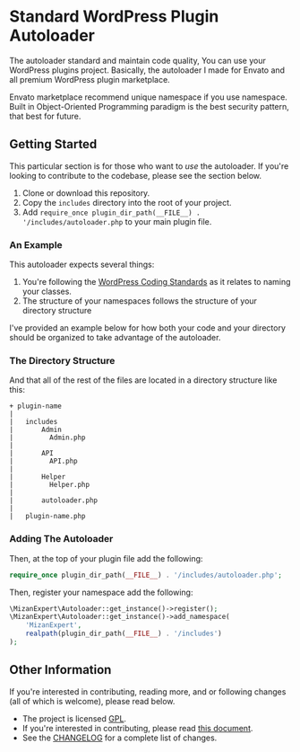 # Standard WordPress Plugin Autoloader

The autoloader standard and maintain code quality, You can use your WordPress plugins project. Basically, the autoloader I made for Envato and all premium WordPress plugin marketplace.

Envato marketplace recommend unique namespace if you use namespace. Built in Object-Oriented Programming paradigm is the best security pattern, that best for future.

## Getting Started

This particular section is for those who want to _use_ the autoloader. If you're looking to contribute to the codebase,
please see the section below.

1. Clone or download this repository.
2. Copy the `includes` directory into the root of your project.
3. Add `require_once plugin_dir_path(__FILE__) . '/includes/autoloader.php` to your main plugin file.

### An Example

This autoloader expects several things:

1. You're following the [WordPress Coding Standards](https://make.wordpress.org/core/handbook/best-practices/coding-standards/php/#naming-conventions) as it relates to naming your classes.
2. The structure of your namespaces follows the structure of your directory structure

I've provided an example below for how both your code and your directory should be organized to take advantage of the
autoloader.

### The Directory Structure

And that all of the rest of the files are located in a directory structure like this:

```
+ plugin-name
|
|   includes
|       Admin
|         Admin.php
|
|       API
|         API.php
|
|       Helper
|         Helper.php
|
|       autoloader.php
|
|   plugin-name.php
```

### Adding The Autoloader

Then, at the top of your plugin file add the following:

```php
require_once plugin_dir_path(__FILE__) . '/includes/autoloader.php';
```

Then, register your namespace add the following:

```php
\MizanExpert\Autoloader::get_instance()->register();
\MizanExpert\Autoloader::get_instance()->add_namespace(
    'MizanExpert',
    realpath(plugin_dir_path(__FILE__) . '/includes')
);
```

## Other Information

If you're interested in contributing, reading more, and or following changes (all of which is welcome), please read
below.

- The project is licensed [GPL](LICENSE).
- If you're interested in contributing, please read [this document](CONTRIBUTING.md).
- See the [CHANGELOG](CHANGELOG.md) for a complete list of changes.
